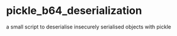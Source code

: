 # pickle_b64_deserialization
a small script to deserialise insecurely serialised objects with pickle
